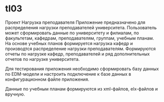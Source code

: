 # tl03
Проект Нагрузка преподавателя
Приложение предназначено для распределения нагрузки преподавателей университета.
Пользователь может сформировать данные по университету и филиалам, по факультетам, кафедрам, преподавателям, группам, учебным планам.
На основе учебных планов формируется нагрузка кафедр и производтся распределение нагрузки преподавателям.
Формируются отчеты по нагрузке кафедр, преподавателей и ряд дополнительных отчетов по нагрузке университета.

Для тестирования приложения необходимо сформировать базу данных по EDM-модели и настроить подключение к базе данных в конфигурационном
файле приложения.

Данные по учебным планам формируются из xml-файлов, elx-файлов и вручную.
